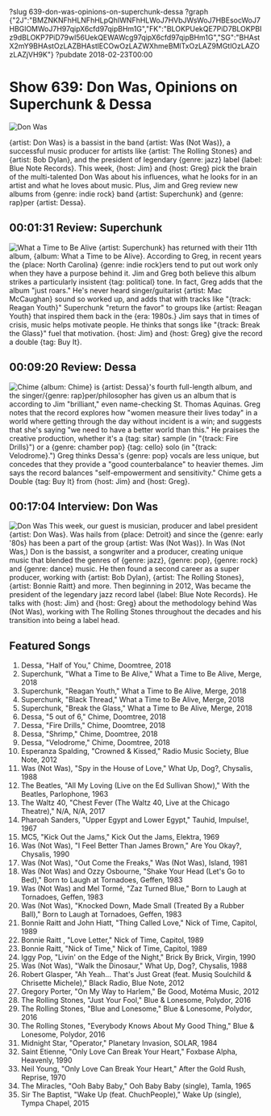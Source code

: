 ?slug 639-don-was-opinions-on-superchunk-dessa
?graph {"2J":"BMZNKNFhHLNFhHLpQhIWNFhHLWoJ7HVbJWsWoJ7HBEsocWoJ7HBGlOMWoJ7H97qipX6cfd97qipBHm1G","FK":"BLOKPUekQE7PiD7BLOKPBIz9dBLOKP7PiD79wl56UekQEWAWcg97qipX6cfd97qipBHm1G","SG":"BHAstX2mY9BHAstOzLAZBHAstlECOwOzLAZWXhmeBMlTxOzLAZ9MGtlOzLAZOzLAZjVH9K"}
?pubdate 2018-02-23T00:00

# Show 639: Don Was, Opinions on Superchunk & Dessa

![Don Was](https://static.soundopinions.org/images/2018/don_was.jpg)

{artist: Don Was} is a bassist in the band {artist: Was (Not Was)}, a successful music producer for artists like {artist: The Rolling Stones} and {artist: Bob Dylan}, and the president of legendary {genre: jazz} label {label: Blue Note Records}. This week, {host: Jim} and {host: Greg} pick the brain of the multi-talented Don Was about his influences, what he looks for in an artist and what he loves about music. Plus, Jim and Greg review new albums from {genre: indie rock} band {artist: Superchunk} and {genre: rap}per {artist: Dessa}.


## 00:01:31 Review: Superchunk
![What a Time to Be Alive](https://static.soundopinions.org/assets/639/2J0.jpg)
{artist: Superchunk} has returned with their 11th album, {album: What a Time to be Alive}. According to Greg, in recent years the {place: North Carolina} {genre: indie rock}ers tend to put out work only when they have a purpose behind it. Jim and Greg both believe this album strikes a particularly insistent {tag: political} tone. In fact, Greg adds that the album "just roars." He's never heard singer/guitarist {artist: Mac McCaughan} sound so worked up, and adds that with tracks like "{track: Reagan Youth}" Superchunk "return the favor" to groups like {artist: Reagan Youth} that inspired them back in the {era: 1980s.} Jim says that in times of crisis, music helps motivate people. He thinks that songs like "{track: Break the Glass}" fuel that motivation. {host: Jim} and {host: Greg} give the record a double {tag: Buy It}.

## 00:09:20 Review: Dessa
![Chime](https://static.soundopinions.org/assets/639/FK0.jpg)
{album: Chime} is {artist: Dessa}'s fourth full-length album, and the singer/{genre: rap}per/philosopher has given us an album that is according to Jim "brilliant," even name-checking St. Thomas Aquinas. Greg notes that the record explores how "women measure their lives today" in a world where getting through the day without incident is a win; and suggests that she's saying "we need to have a better world than this." He praises the creative production, whether it's a {tag: sitar} sample (in "{track: Fire Drills}") or a {genre: chamber pop} {tag: cello} solo (in "{track: Velodrome}.") Greg thinks Dessa's {genre: pop} vocals are less unique, but concedes that they provide a "good counterbalance" to heavier themes. Jim says the record balances "self-empowerment and sensitivity." Chime gets a Double {tag: Buy It} from {host: Jim} and {host: Greg}.

## 00:17:04 Interview: Don Was
![Don Was](https://static.soundopinions.org/assets/639/SG0.jpg)
This week, our guest is musician, producer and label president {artist: Don Was}. Was hails from {place: Detroit} and since the {genre: early '80s} has been a part of the group {artist: Was (Not Was)}. In Was (Not Was,) Don is the bassist, a songwriter and a producer, creating unique music that blended the genres of {genre: jazz}, {genre: pop}, {genre: rock} and {genre: dance} music. He then found a second career as a super producer, working with {artist: Bob Dylan}, {artist: The Rolling Stones}, {artist: Bonnie Raitt} and more. Then beginning in 2012, Was became the president of the legendary jazz record label {label: Blue Note Records}. He talks with {host: Jim} and {host: Greg} about the methodology behind Was (Not Was), working with The Rolling Stones throughout the decades and his transition into being a label head. 


## Featured Songs

1. Dessa, "Half of You," Chime, Doomtree, 2018
1. Superchunk, "What a Time to Be Alive," What a Time to Be Alive, Merge, 2018
1. Superchunk, "Reagan Youth," What a Time to Be Alive, Merge, 2018
1. Superchunk, "Black Thread," What a Time to Be Alive, Merge, 2018
1. Superchunk, "Break the Glass," What a Time to Be Alive, Merge, 2018
1. Dessa, "5 out of 6," Chime, Doomtree, 2018
1. Dessa, "Fire Drills," Chime, Doomtree, 2018
1. Dessa, "Shrimp," Chime, Doomtree, 2018
1. Dessa, "Velodrome," Chime, Doomtree, 2018
1. Esperanza Spalding, "Crowned & Kissed," Radio Music Society, Blue Note, 2012
1. Was (Not Was), "Spy in the House of Love," What Up, Dog?, Chysalis, 1988
1. The Beatles, "All My Loving (Live on the Ed Sullivan Show)," With the Beatles, Parlophone, 1963
1. The Waltz 40, "Chest Fever (The Waltz 40, Live at the Chicago Theatre)," N/A, N/A, 2017
1. Pharoah Sanders, "Upper Egypt and Lower Egypt," Tauhid, Impulse!, 1967
1. MC5, "Kick Out the Jams," Kick Out the Jams, Elektra, 1969
1. Was (Not Was), "I Feel Better Than James Brown," Are You Okay?, Chysalis, 1990
1. Was (Not Was), "Out Come the Freaks," Was (Not Was), Island, 1981
1. Was (Not Was) and Ozzy Osbourne, "Shake Your Head (Let's Go to Bed)," Born to Laugh at Tornadoes, Geffen, 1983
1. Was (Not Was) and Mel Tormé, "Zaz Turned Blue," Born to Laugh at Tornadoes, Geffen, 1983
1. Was (Not Was), "Knocked Down, Made Small (Treated By a Rubber Ball)," Born to Laugh at Tornadoes, Geffen, 1983
1. Bonnie Raitt and John Hiatt, "Thing Called Love," Nick of Time, Capitol, 1989
1. Bonnie Raitt , "Love Letter," Nick of Time, Capitol, 1989
1. Bonnie Raitt, "Nick of Time," Nick of Time, Capitol, 1989
1. Iggy Pop, "Livin' on the Edge of the Night," Brick By Brick, Virgin, 1990
1. Was (Not Was), "Walk the Dinosaur," What Up, Dog?, Chysalis, 1988
1. Robert Glasper, "Ah Yeah... That's Just Great (feat. Musiq Soulchild & Chrisette Michele)," Black Radio, Blue Note, 2012
1. Gregory Porter, "On My Way to Harlem," Be Good, Motéma Music, 2012
1. The Rolling Stones, "Just Your Fool," Blue & Lonesome, Polydor, 2016
1. The Rolling Stones, "Blue and Lonesome," Blue & Lonesome, Polydor, 2016
1. The Rolling Stones, "Everybody Knows About My Good Thing," Blue & Lonesome, Polydor, 2016
1. Midnight Star, "Operator," Planetary Invasion, SOLAR, 1984
1. Saint Etienne, "Only Love Can Break Your Heart," Foxbase Alpha, Heavenly, 1990
1. Neil Young, "Only Love Can Break Your Heart," After the Gold Rush, Reprise, 1970
1. The Miracles, "Ooh Baby Baby," Ooh Baby Baby (single), Tamla, 1965
1. Sir The Baptist, "Wake Up (feat. ChuchPeople)," Wake Up (single), Tympa Chapel, 2015